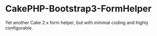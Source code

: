 CakePHP-Bootstrap3-FormHelper
=============================

Yet another Cake 2.x form helper, but with minimal coding and highly configurable.
